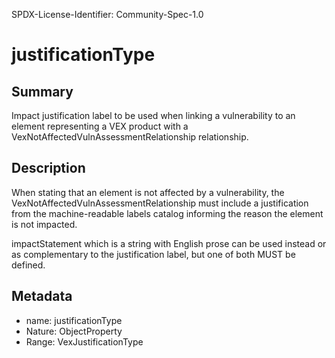 SPDX-License-Identifier: Community-Spec-1.0

# justificationType

## Summary

Impact justification label to be used when linking a vulnerability to an element
representing a VEX product with a VexNotAffectedVulnAssessmentRelationship
relationship.

## Description

When stating that an element is not affected by a vulnerability, the
VexNotAffectedVulnAssessmentRelationship must include a justification from the
machine-readable labels catalog informing the reason the element is not impacted.

impactStatement which is a string with English prose can be used instead or as
complementary to the justification label, but one of both MUST be defined.

## Metadata

- name: justificationType
- Nature: ObjectProperty
- Range: VexJustificationType
